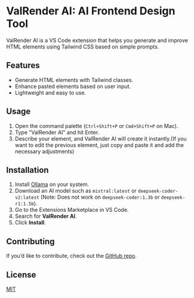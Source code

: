 # ValRender AI: AI Frontend Design Tool

ValRender AI is a VS Code extension that helps you generate and improve HTML elements using Tailwind CSS based on simple prompts.

## Features

- Generate HTML elements with Tailwind classes.
- Enhance pasted elements based on user input.
- Lightweight and easy to use.

## Usage

1. Open the command palette (`Ctrl+Shift+P` or `Cmd+Shift+P` on Mac).
2. Type "ValRender AI" and hit Enter.
3. Describe your element, and ValRender AI will create it instantly.(If you want to edit the previous element, just copy and paste it and add the necessary adjustments)

## Installation

1. Install [Ollama](https://ollama.ai/) on your system.
2. Download an AI model such as `mistral:latest` or `deepseek-coder-v2:latest` (Note: Does not work on `deepseek-coder:1.3b` or `deepseek-r1:1.5b`).
3. Go to the Extensions Marketplace in VS Code.
4. Search for **ValRender AI**.
5. Click **Install**.

## Contributing

If you’d like to contribute, check out the [GitHub repo](https://github.com/your-repo).

## License

[MIT](LICENSE)
